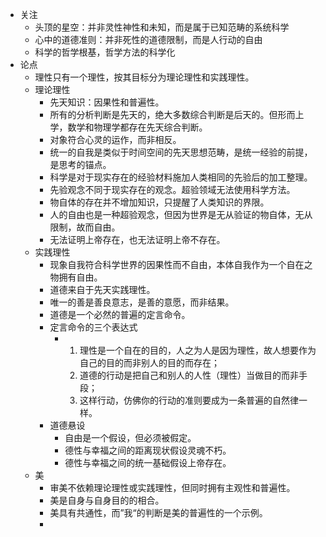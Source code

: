 - 关注
	- 头顶的星空：并非灵性神性和未知，而是属于已知范畴的系统科学
	- 心中的道德准则：并非死性的道德限制，而是人行动的自由
	- 科学的哲学根基，哲学方法的科学化
- 论点
	- 理性只有一个理性，按其目标分为理论理性和实践理性。
	- 理论理性
		- 先天知识：因果性和普遍性。
		- 所有的分析判断是先天的，绝大多数综合判断是后天的。但形而上学，数学和物理学都存在先天综合判断。
		- 对象符合心灵的运作，而非相反。
		- 统一的自我是类似于时间空间的先天思想范畴，是统一经验的前提， 是思考的锚点。
		- 科学是对于现实存在的经验材料施加人类相同的先验后的加工整理。
		- 先验观念不同于现实存在的观念。超验领域无法使用科学方法。
		- 物自体的存在并不增加知识，只提醒了人类知识的界限。
		- 人的自由也是一种超验观念，但因为世界是无从验证的物自体，无从限制，故而自由。
		- 无法证明上帝存在，也无法证明上帝不存在。
	- 实践理性
		- 现象自我符合科学世界的因果性而不自由，本体自我作为一个自在之物拥有自由。
		- 道德来自于先天实践理性。
		- 唯一的善是善良意志，是善的意愿，而非结果。
		- 道德是一个必然的普遍的定言命令。
		- 定言命令的三个表达式
			- 1. 理性是一个自在的目的，人之为人是因为理性，故人想要作为自己的目的而非别人的目的而存在；
			  2. 道德的行动是把自己和别人的人性（理性）当做目的而非手段；
			  3. 这样行动，仿佛你的行动的准则要成为一条普遍的自然律一样。
		- 道德悬设
			- 自由是一个假设，但必须被假定。
			- 德性与幸福之间的距离现状假设灵魂不朽。
			- 德性与幸福之间的统一基础假设上帝存在。
	- 美
		- 审美不依赖理论理性或实践理性，但同时拥有主观性和普遍性。
		- 美是自身与自身目的的相合。
		- 美具有共通性，而”我“的判断是美的普遍性的一个示例。
		-